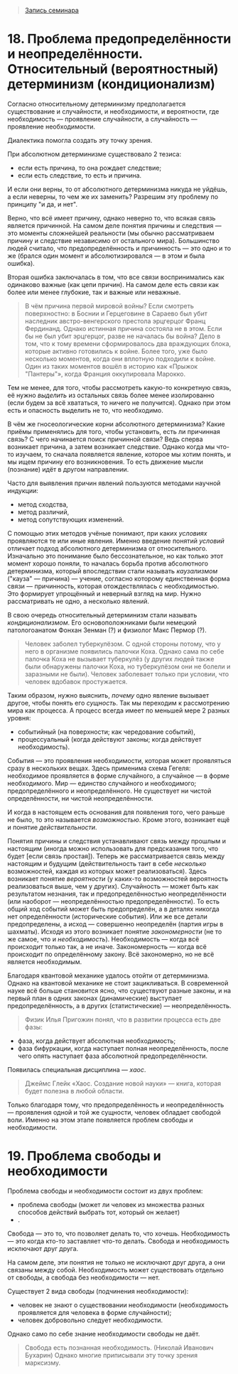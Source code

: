 > [Запись семинара](https://drive.google.com/open?id=0B_ciiYZxHJLSSHdESzBIY0NaSFU)


# 18. Проблема предопределённости и неопределённости. Относительный (вероятностный) детерминизм (кондиционализм)

Согласно относительному детерминизму предполагается существование и случайности, и необходимости, и вероятности, где необходимость — проявление случайности, а случайность — проявление необходимости.

Диалектика помогла создать эту точку зрения.

При абсолютном детерминизме существовало 2 тезиса:
- если есть причина, то она рождает следствие;
- если есть следствие, то есть и причина.

И если они верны, то от абсолютного детерминизма никуда не уйдёшь, а если неверны, то чем же их заменить?
Разрешим эту проблему по принципу "и да, и нет".

Верно, что всё имеет причину, однако неверно то, что всякая связь является причинной.
На самом деле понятия причины и следствия — это моменты сложнейшей реальности (мы обычно рассматриваем причину и следствие независимо от остального мира).
Большинство людей считало, что предопределённость и причинность — это одно и то же (брался один момент и абсолютизировался — в этом и была ошибка).

Вторая ошибка заключалась в том, что все связи воспринимались как одинаково важные (как цепи причин).
На самом деле есть связи как более или менее глубокие, так и важные или неважные.
> В чём причина первой мировой войны?
> Если смотреть поверхностно: в Боснии и Герцеговине в Сараево был убит наследник австро-венгерского престола эрцгерцог Франц Фердинанд.
> Однако истинная причина состояла не в этом.
> Если бы не был убит эрцгерцог, разве не началась бы война?
> Дело в том, что к тому времени сформировалось два враждующих блока, которые активно готовились к войне.
> Более того, уже было несколько моментов, когда они вплотную подходили к войне.
> Один из таких моментов вошёл в историю как «Прыжок "Пантеры"», когда Франция оккупировала Марокко.

Тем не менее, для того, чтобы рассмотреть какую-то конкретную связь, её нужно _выделить_ из остальных связь более менее изолированно (если будем за всё хвататься, то ничего не получится).
Однако при этом есть и опасность выделить не то, что необходимо.

В чём же гносеологические корни абсолютного детерминизма?
Какие приёмы применялись для того, чтобы установить, есть ли причинная связь?
С чего начинается поиск причинной связи?
Ведь сперва возникает причина, а затем возникает следствие.
Однако когда мы что-то изучаем, то сначала появляется явление, которое мы хотим понять, и мы ищем причину его возникновения.
То есть движение мысли (познание) идёт в другом направлении.

Часто для выявления причин явлений пользуются методами научной индукции:
- метод сходства,
- метод различий,
- метод сопутствующих изменений.

С помощью этих методов учёные понимают, при каких _условиях_ проявляются те или иные явления.
Именно введение понятий _условий_ отличает подход абсолютного детерминизма от относительного.
Изначально это понимание было бессознательное, но как только этот момент хорошо поняли, то началась борьба против абсолютного детерминизма, который впоследствии стали называть _каузализмом_ ("кауза" — причина) — учение, согласно которому единственная форма связи — причинность, которая отождествлялась с необходимостью.
Это формирует упрощённый и неверный взгляд на мир.
Нужно рассматривать не одно, а несколько явлений.

В свою очередь относительный детерминизм стали называть _кондиционализмом_.
Его основоположниками были немецкий патологоанатом Фонхан Зенман (?) и физиолог Макс Пермор (?).
> Человек заболел туберкулёзом.
> С одной стороны потому, что у него в организме появились палочки Коха.
> Однако сама по себе палочка Коха не вызывает туберкулёз (у других людей также были обнаружены палочки Коха, но туберкулёзом они не болели и заразными не были).
> Человек заболевает только при условии, что человек вдобавок простужается.

Таким образом, нужно выяснить, _почему_ одно явление вызывает другое, чтобы понять его _сущность_.
Так мы переходим к рассмотрению мира как процесса.
А процесс всегда имеет по меньшей мере 2 разных уровня:
- событийный (на поверхности; как чередование событий),
- процессуальный (когда действуют законы; когда действует необходимость).

События — это проявления необходимости, которая может проявляться сразу в нескольких вещах.
Здесь применима схема Гегеля: необходимое проявляется в форме случайного, а случайное — в форме необходимого.
Мир — единство случайного и необходимого; предопределённого и неопределённого.
Не существует ни чистой определённости, ни чистой неопределённости.

И когда в настоящем есть основания для появления того, чего раньше не было, то это называется _возможностью_.
Кроме этого, возникает ещё и понятие _действительности_.

Понятия причины и следствия устанавливают связь между прошлым и настоящим (иногда можно использовать для предсказания того, что будет [если связь простая]).
Теперь же рассматривается связь между настоящим и будущим (действительность таит в себе _несколько_ возможностей, каждая из которых может реализоваться).
Здесь возникает понятие _вероятности_ (у каких-то возможностей вероятность реализоваться выше, чем у других).
Случайность — может быть как результатом незнания, так и предопределённостью неопределённости (или наоборот — неопределённостью предопределённости).
То есть общий ход событий может быть предопределён, а в деталях никогда нет определённости (исторические события).
Или же все детали предопределены, а исход — совершенно неопределён (партия игры в шахматы).
Исходя из этого возникает понятие _закономерности_ (не то же самое, что и _необходимость_).
Необходимость — когда всё происходит только так, а не иначе.
Закономерность — когда всё происходит по определённому закону.
Всё закономерно, но не всё является необходимым.

Благодаря квантовой механике удалось отойти от детерминизма.
Однако на квантовой механике не стоит зацикливаться.
В современной науке всё больше становится ясно, что существуют разные законы, и на первый план в одних законах (динамические) выступает предопределённость, а в других (статистические) — неопределённость.

> Физик Илья Пригожин понял, что в развитии процесса есть две фазы:
- фаза, когда действует абсолютная необходимость;
- фаза бифуркации, когда наступает полная неопределённость, после чего опять наступает фаза абсолютной предопределённости.

Появилась специальная дисциплина — _хаос_.
> Джеймс Глейк «Хаос. Создание новой науки» — книга, которая будет полезна в любой области.

Только благодаря тому, что предопределённость и неопределённость — проявления одной и той же сущности, человек обладает свободой воли.
Именно на этом этапе появляется проблем свободы и необходимости.


# 19. Проблема свободы и необходимости

Проблема свободы и необходимости состоит из двух проблем:
- проблема свободы (может ли человек из множества разных способов действий выбрать тот, который он желает)
- .

Свобода — это то, что позволяет делать то, что хочешь.
Необходимость — это когда кто-то заставляет что-то делать.
Свобода и необходимость исключают друг друга.

На самом деле, эти понятия не только не исключают друг друга, а они связаны между собой.
Необходимость может существовать отдельно от свободы, а свобода без необходимости — нет.

Существует 2 вида свободы (подчинения необходимости):
- человек не знают о существовании необходимости (необходимость проявляется для человека в форме случайности);
- человек добровольно следует необходимости.

Однако само по себе знание необходимости свободы не даёт.

> Свобода есть познанная необходимость. (Николай Иванович Бухарин)
> Однако многие приписывали эту точку зрения марксизму.